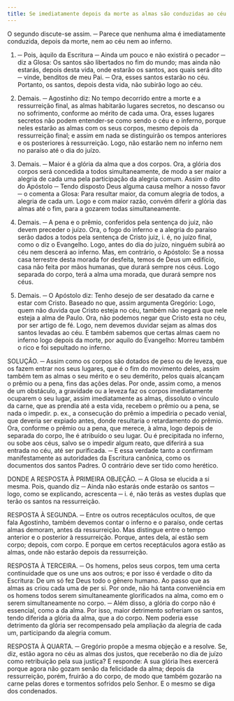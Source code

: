 ```yaml
---
title: Se imediatamente depois da morte as almas são conduzidas ao céu ou ao inferno
---
```


O segundo discute-se assim. ─ Parece que nenhuma alma é imediatamente conduzida, depois da morte, nem ao céu nem ao inferno.  

1. ─ Pois, àquilo da Escritura ─ Ainda um pouco e não existirá o pecador ─ diz a Glosa: Os santos são libertados no fim do mundo; mas ainda não estarás, depois desta vida, onde estarão os santos, aos quais será dito ─ vinde, benditos de meu Pai. ─ Ora, esses santos estarão no céu. Portanto, os santos, depois desta vida, não subirão logo ao céu. 

2. Demais. ─ Agostinho diz: No tempo decorrido entre a morte e a ressurreição final, as almas habitarão lugares secretos, no descanso ou no sofrimento, conforme ao mérito de cada uma. Ora, esses lugares secretos não podem entender-se como sendo o céu e o inferno, porque neles estarão as almas com os seus corpos, mesmo depois da ressurreição final; e assim em nada se distinguirão os tempos anteriores e os posteriores à ressurreição. Logo, não estarão nem no inferno nem no paraíso até o dia do juízo.  

3. Demais. ─ Maior é a glória da alma que a dos corpos. Ora, a glória dos corpos será concedida a todos simultaneamente, de modo a ser maior a alegria de cada uma pela participação da alegria comum. Assim o dito do Apóstolo ─ Tendo disposto Deus alguma causa melhor a nosso favor ─ o comenta a Glosa: Para resultar maior, da comum alegria de todos, a alegria de cada um. Logo e com maior razão, convém diferir a glória das almas até o fim, para a gozarem todas simultaneamente.  

4. Demais. ─ A pena e o prêmio, conferidos pela sentença do juiz, não devem preceder o juízo. Ora, o fogo do inferno e a alegria do paraíso serão dados a todos pela sentença de Cristo juiz, i. é, no juízo final, como o diz o Evangelho. Logo, antes do dia do juízo, ninguém subirá ao céu nem descerá ao inferno.  Mas, em contrário, o Apóstolo: Se a nossa casa terrestre desta morada for desfeita, temos de Deus um edifício, casa não feita por mãos humanas, que durará sempre nos céus. Logo separada do corpo, terá a alma uma morada, que durará sempre nos céus.  

2. Demais. ─ O Apóstolo diz: Tenho desejo de ser desatado da carne e estar com Cristo. Baseado no que, assim argumenta Gregório: Logo, quem não duvida que Cristo esteja no céu, também não negará que nele esteja a alma de Paulo. Ora, não podemos negar que Cristo esta no céu, por ser artigo de fé. Logo, nem devemos duvidar sejam as almas dos santos levadas ao céu. E também sabemos que certas almas caem no inferno logo depois da morte, por aquilo do Evangelho: Morreu também o rico e foi sepultado no inferno.  

SOLUÇÃO. ─ Assim como os corpos são dotados de peso ou de leveza, que os fazem entrar nos seus lugares, que é o fim do movimento deles, assim também tem as almas o seu mérito e o seu demérito, pelos quais alcançam o prêmio ou a pena, fins das ações delas. Por onde, assim como, a menos de um obstáculo, a gravidade ou a leveza faz os corpos imediatamente ocuparem o seu lugar, assim imediatamente as almas, dissoluto o vínculo da carne, que as prendia até a esta vida, recebem o prêmio ou a pena, se nada o impedir. p. ex., a consecução do prêmio a impediria o pecado venial, que deveria ser expiado antes, donde resultaria o retardamento do prêmio. Ora, conforme o prêmio ou a pena, que merece, à alma, logo depois de separada do corpo, lhe é atribuído o seu lugar. Ou é precipitada no inferno, ou sobe aos céus, salvo se o impedir algum reato, que diferirá a sua entrada no céu, até ser purificada. ─ E essa verdade tanto a confirmam manifestamente as autoridades da Escritura canônica, como os documentos dos santos Padres. O contrário deve ser tido como herético.  

DONDE A RESPOSTA À PRIMEIRA OBJEÇÃO. ─ A Glosa se elucida a si mesma. Pois, quando diz ─ Ainda não estarás onde estarão os santos ─ logo, como se explicando, acrescenta ─ i. é, não terás as vestes duplas que terão os santos na ressurreição.  

RESPOSTA À SEGUNDA. ─ Entre os outros receptáculos ocultos, de que fala Agostinho, também devemos contar o inferno e o paraíso, onde certas almas demoram, antes da ressurreição. Mas distingue entre o tempo anterior e o posterior à ressurreição. Porque, antes dela, aí estão sem corpo; depois, com corpo. E porque em certos receptáculos agora estão as almas, onde não estarão depois da ressurreição. 

RESPOSTA À TERCEIRA. ─ Os homens, pelos seus corpos, tem uma certa continuidade que os une uns aos outros; e por isso é verdade o dito da Escritura: De um só fez Deus todo o gênero humano. Ao passo que as almas as criou cada uma de per si. Por onde, não há tanta conveniência em os homens todos serem simultaneamente glorificados na alma, como em o serem simultaneamente no corpo. ─ Além disso, a glória do corpo não é essencial, como a da alma. Por isso, maior detrimento sofreriam os santos, tendo diferida a glória da alma, que a do corpo. Nem poderia esse detrimento da glória ser recompensado pela ampliação da alegria de cada um, participando da alegria comum.  

RESPOSTA À QUARTA. ─ Gregório propõe a mesma objeção e a resolve. Se, diz, estão agora no céu as almas dos justos, que receberão no dia de juízo como retribuição pela sua justiça? E responde: A sua glória lhes exercerá porque agora não gozam senão da felicidade da alma; depois da ressurreição, porém, fruirão a do corpo, de modo que também gozarão na carne pelas dores e tormentos sofridos pelo Senhor. E o mesmo se diga dos condenados.
